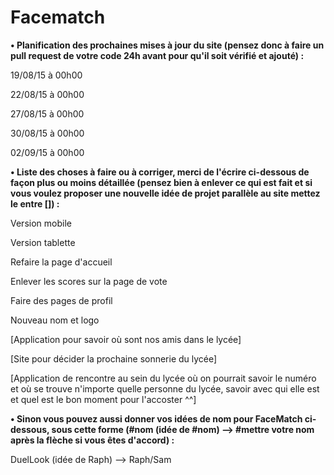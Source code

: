 # Facematch
<b>• Planification des prochaines mises à jour du site (pensez donc à faire un pull request de votre code 24h avant pour qu'il soit vérifié et ajouté) :</b>

19/08/15 à 00h00

22/08/15 à 00h00

27/08/15 à 00h00

30/08/15 à 00h00

02/09/15 à 00h00


<b>• Liste des choses à faire ou à corriger, merci de l'écrire ci-dessous de façon plus ou moins détaillée (pensez bien à enlever ce qui est fait et si vous voulez proposer une nouvelle idée de projet parallèle au site mettez le entre []) :</b>

Version mobile

Version tablette

Refaire la page d'accueil

Enlever les scores sur la page de vote

Faire des pages de profil

Nouveau nom et logo

[Application pour savoir où sont nos amis dans le lycée]

[Site pour décider la prochaine sonnerie du lycée]

[Application de rencontre au sein du lycée où on pourrait savoir le numéro et où se trouve n'importe quelle personne du lycée, savoir avec qui elle est et quel est le bon moment pour l'accoster ^^]


<b>• Sinon vous pouvez aussi donner vos idées de nom pour FaceMatch ci-dessous, sous cette forme (#nom (idée de #nom) --> #mettre votre nom après la flèche si vous êtes d'accord) :</b>

DuelLook (idée de Raph) --> Raph/Sam
